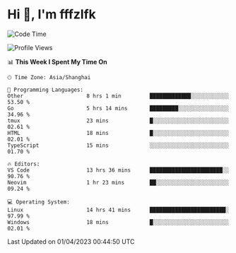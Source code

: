 # Hi 👋, I'm fffzlfk

<!--START_SECTION:waka-->
![Code Time](http://img.shields.io/badge/Code%20Time-131%20hrs-blue)

![Profile Views](http://img.shields.io/badge/Profile%20Views-0-blue)

📊 **This Week I Spent My Time On** 

```text
🕑︎ Time Zone: Asia/Shanghai

💬 Programming Languages: 
Other                    8 hrs 1 min         █████████████░░░░░░░░░░░░   53.50 % 
Go                       5 hrs 14 mins       █████████░░░░░░░░░░░░░░░░   34.96 % 
tmux                     23 mins             █░░░░░░░░░░░░░░░░░░░░░░░░   02.61 % 
HTML                     18 mins             █░░░░░░░░░░░░░░░░░░░░░░░░   02.01 % 
TypeScript               15 mins             ░░░░░░░░░░░░░░░░░░░░░░░░░   01.70 % 

🔥 Editors: 
VS Code                  13 hrs 36 mins      ███████████████████████░░   90.76 % 
Neovim                   1 hr 23 mins        ██░░░░░░░░░░░░░░░░░░░░░░░   09.24 % 

💻 Operating System: 
Linux                    14 hrs 41 mins      ████████████████████████░   97.99 % 
Windows                  18 mins             █░░░░░░░░░░░░░░░░░░░░░░░░   02.01 % 
```


 Last Updated on 01/04/2023 00:44:50 UTC
<!--END_SECTION:waka-->
